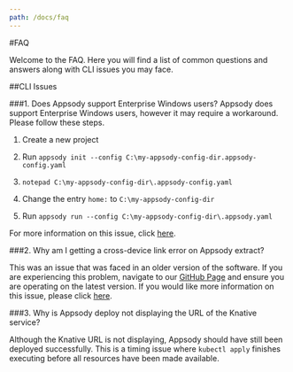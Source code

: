 ```yaml
---
path: /docs/faq
---
```


#FAQ

Welcome to the FAQ. Here you will find a list of common questions and answers along with CLI issues you may face.

##CLI Issues

###1. Does Appsody support Enterprise Windows users?
Appsody does support Enterprise Windows users, however it may require a workaround. Please follow these steps.
1. Create a new project

2. Run ```appsody init --config C:\my-appsody-config-dir.appsody-config.yaml```

3. ```notepad C:\my-appsody-config-dir\.appsody-config.yaml```

4. Change the entry ```home:``` to ```C:\my-appsody-config-dir```

5. Run ```appsody run --config C:\my-appsody-config-dir\.appsody.yaml```

For more information on this issue, click [here](https://github.com/appsody/appsody/issues/24).

###2. Why am I getting a cross-device link error on Appsody extract?

This was an issue that was faced in an older version of the software. If you are experiencing this problem, navigate to our [GitHub Page](https://github.com/appsody) and ensure you are operating on the latest version. If you would like more information on this issue, please click [here](https://github.com/appsody/appsody/issues/82).
                                                                                                                
###3. Why is Appsody deploy not displaying the URL of the Knative service?

Although the Knative URL is not displaying, Appsody should have still been deployed successfully. This is a timing issue where ```kubectl apply``` finishes executing before all resources have been made available.